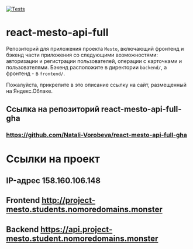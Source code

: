 [![Tests](https://github.com/yandex-praktikum/react-mesto-api-full-gha/actions/workflows/tests.yml/badge.svg)](https://github.com/yandex-praktikum/react-mesto-api-full-gha/actions/workflows/tests.yml)

# react-mesto-api-full
Репозиторий для приложения проекта `Mesto`, включающий фронтенд и бэкенд части приложения со следующими возможностями: авторизации и регистрации пользователей, операции с карточками и пользователями. Бэкенд расположите в директории `backend/`, а фронтенд - в `frontend/`. 
  
Пожалуйста, прикрепите в это описание ссылку на сайт, размещенный на Яндекс.Облаке.

## Ссылка на репозиторий react-mesto-api-full-gha
### https://github.com/Natali-Vorobeva/react-mesto-api-full-gha

# Ссылки на проект

## IP-адрес  158.160.106.148

## Frontend http://project-mesto.students.nomoredomains.monster

## Backend https://api.project-mesto.student.nomoredomains.monster

